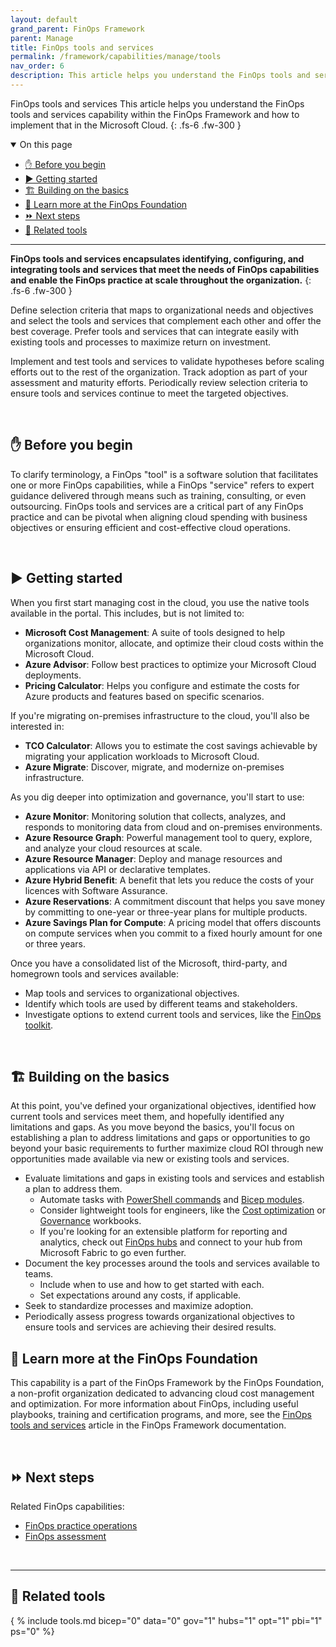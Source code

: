 ```yaml
---
layout: default
grand_parent: FinOps Framework
parent: Manage
title: FinOps tools and services
permalink: /framework/capabilities/manage/tools
nav_order: 6
description: This article helps you understand the FinOps tools and services capability within the FinOps Framework and how to implement that in the Microsoft Cloud.
---
```


<!--
author: bandersmsft
ms.author: banders
ms.date: 06/22/2023
ms.topic: conceptual
ms.service: finops
ms.reviewer: micflan
-->

<span class="fs-9 d-block mb-4">FinOps tools and services</span>
This article helps you understand the FinOps tools and services capability within the FinOps Framework and how to implement that in the Microsoft Cloud.
{: .fs-6 .fw-300 }

<details open markdown="1">
  <summary class="fs-2 text-uppercase">On this page</summary>

- [✋ Before you begin](#-before-you-begin)
- [▶️ Getting started](#️-getting-started)
- [🏗️ Building on the basics](#️-building-on-the-basics)
- [🍎 Learn more at the FinOps Foundation](#-learn-more-at-the-finops-foundation)
- [⏩ Next steps](#-next-steps)
- [🧰 Related tools](#-related-tools)

</details>

---

<a name="definition"></a>
**FinOps tools and services encapsulates identifying, configuring, and integrating tools and services that meet the needs of FinOps capabilities and enable the FinOps practice at scale throughout the organization.**
{: .fs-6 .fw-300 }

Define selection criteria that maps to organizational needs and objectives and select the tools and services that complement each other and offer the best coverage. Prefer tools and services that can integrate easily with existing tools and processes to maximize return on investment.

Implement and test tools and services to validate hypotheses before scaling efforts out to the rest of the organization. Track adoption as part of your assessment and maturity efforts. Periodically review selection criteria to ensure tools and services continue to meet the targeted objectives.

<br>

## ✋ Before you begin

To clarify terminology, a FinOps "tool" is a software solution that facilitates one or more FinOps capabilities, while a FinOps "service" refers to expert guidance delivered through means such as training, consulting, or even outsourcing. FinOps tools and services are a critical part of any FinOps practice and can be pivotal when aligning cloud spending with business objectives or ensuring efficient and cost-effective cloud operations.

<br>

## ▶️ Getting started

When you first start managing cost in the cloud, you use the native tools available in the portal. This includes, but is not limited to:

- **Microsoft Cost Management**: A suite of tools designed to help organizations monitor, allocate, and optimize their cloud costs within the Microsoft Cloud.
- **Azure Advisor**: Follow best practices to optimize your Microsoft Cloud deployments.  
- **Pricing Calculator**: Helps you configure and estimate the costs for Azure products and features based on specific scenarios.  

If you're migrating on-premises infrastructure to the cloud, you'll also be interested in:

- **TCO Calculator**: Allows you to estimate the cost savings achievable by migrating your application workloads to Microsoft Cloud.  
- **Azure Migrate**: Discover, migrate, and modernize on-premises infrastructure.

As you dig deeper into optimization and governance, you'll start to use:

- **Azure Monitor**: Monitoring solution that collects, analyzes, and responds to monitoring data from cloud and on-premises environments.
- **Azure Resource Graph**: Powerful management tool to query, explore, and analyze your cloud resources at scale.
- **Azure Resource Manager**: Deploy and manage resources and applications via API or declarative templates.
- **Azure Hybrid Benefit**: A benefit that lets you reduce the costs of your licences with Software Assurance.  
- **Azure Reservations**: A commitment discount that helps you save money by committing to one-year or three-year plans for multiple products.  
- **Azure Savings Plan for Compute**: A pricing model that offers discounts on compute services when you commit to a fixed hourly amount for one or three years.


Once you have a consolidated list of the Microsoft, third-party, and homegrown tools and services available:

- Map tools and services to organizational objectives.
- Identify which tools are used by different teams and stakeholders.
- Investigate options to extend current tools and services, like the [FinOps toolkit](../../../../README.md).
<br>

## 🏗️ Building on the basics

At this point, you've defined your organizational objectives, identified how current tools and services meet them, and hopefully identified any limitations and gaps. As you move beyond the basics, you'll focus on establishing a plan to address limitations and gaps or opportunities to go beyond your basic requirements to further maximize cloud ROI through new opportunities made available via new or existing tools and services.

- Evaluate limitations and gaps in existing tools and services and establish a plan to address them.
  - Automate tasks with [PowerShell commands](../../../../_automation/powershell/README.md) and [Bicep modules](../../../../_automation/bicep-registry/README.md).
  - Consider lightweight tools for engineers, like the [Cost optimization](../../../../_workbooks/optimization-workbook/README.md) or [Governance](../../../../_workbooks/governance-workbook/README.md) workbooks.
  - If you're looking for an extensible platform for reporting and analytics, check out [FinOps hubs](../../../../_reporting/hubs/README.md) and connect to your hub from Microsoft Fabric to go even further.
- Document the key processes around the tools and services available to teams.
  - Include when to use and how to get started with each.
  - Set expectations around any costs, if applicable.
- Seek to standardize processes and maximize adoption.
- Periodically assess progress towards organizational objectives to ensure tools and services are achieving their desired results.


## 🍎 Learn more at the FinOps Foundation

This capability is a part of the FinOps Framework by the FinOps Foundation, a non-profit organization dedicated to advancing cloud cost management and optimization. For more information about FinOps, including useful playbooks, training and certification programs, and more, see the [FinOps tools and services](https://www.finops.org/framework/capabilities/finops-tools-services/) article in the FinOps Framework documentation.

<br>

## ⏩ Next steps

Related FinOps capabilities:

- [FinOps practice operations](./operations.md)
- [FinOps assessment](./assessment.md)

<br>

---

## 🧰 Related tools

{ % include tools.md bicep="0" data="0" gov="1" hubs="1" opt="1" pbi="1" ps="0" %}

<br>
